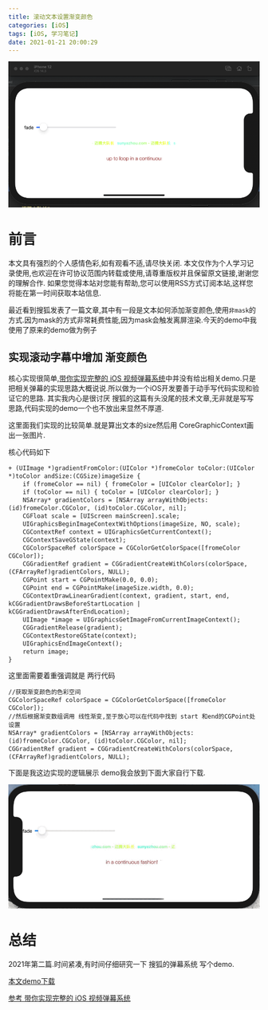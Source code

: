 ```yaml
---
title: 滚动文本设置渐变颜色
categories: [iOS]
tags: [iOS, 学习笔记]
date: 2021-01-21 20:00:29
---
```


![](/assets/images/20210121TextGradient/gradientcover.png)

# 前言

本文具有强烈的个人感情色彩,如有观看不适,请尽快关闭. 本文仅作为个人学习记录使用,也欢迎在许可协议范围内转载或使用,请尊重版权并且保留原文链接,谢谢您的理解合作. 如果您觉得本站对您能有帮助,您可以使用RSS方式订阅本站,这样您将能在第一时间获取本站信息.


最近看到搜狐发表了一篇文章,其中有一段是文本如何添加渐变颜色,使用`非mask`的方式.因为mask的方式非常耗费性能,因为mask会触发离屏渲染.今天的demo中我使用了原来的demo做为例子


## 实现滚动字幕中增加 渐变颜色

核心实现很简单,[带你实现完整的 iOS 视频弹幕系统](https://mp.weixin.qq.com/s/4pWrwmZBEbrca2uxIt3o6w)中并没有给出相关demo.只是把相关弹幕的实现思路大概说说.所以做为一个iOS开发要善于动手写代码实现和验证它的思路. 其实我内心是很讨厌 搜狐的这篇有头没尾的技术文章,无非就是写写思路,代码实现的demo一个也不放出来显然不厚道.

这里面我们实现的比较简单.就是算出文本的size然后用 CoreGraphicContext画出一张图片.

核心代码如下

``` objc
+ (UIImage *)gradientFromColor:(UIColor *)fromeColor toColor:(UIColor *)toColor andSize:(CGSize)imageSize {
    if (fromeColor == nil) { fromeColor = [UIColor clearColor]; }
    if (toColor == nil) { toColor = [UIColor clearColor]; }
    NSArray* gradientColors = [NSArray arrayWithObjects: (id)fromeColor.CGColor, (id)toColor.CGColor, nil];
    CGFloat scale = [UIScreen mainScreen].scale;
    UIGraphicsBeginImageContextWithOptions(imageSize, NO, scale);
    CGContextRef context = UIGraphicsGetCurrentContext();
    CGContextSaveGState(context);
    CGColorSpaceRef colorSpace = CGColorGetColorSpace([fromeColor CGColor]);
    CGGradientRef gradient = CGGradientCreateWithColors(colorSpace, (CFArrayRef)gradientColors, NULL);
    CGPoint start = CGPointMake(0.0, 0.0);
    CGPoint end = CGPointMake(imageSize.width, 0.0);
    CGContextDrawLinearGradient(context, gradient, start, end, kCGGradientDrawsBeforeStartLocation | kCGGradientDrawsAfterEndLocation);
    UIImage *image = UIGraphicsGetImageFromCurrentImageContext();
    CGGradientRelease(gradient);
    CGContextRestoreGState(context);
    UIGraphicsEndImageContext();
    return image;
}
```

这里面需要着重强调就是 两行代码 

``` objc
//获取渐变颜色的色彩空间
CGColorSpaceRef colorSpace = CGColorGetColorSpace([fromeColor CGColor]);
//然后根据渐变数组调用 线性渐变,至于放心可以在代码中找到 start 和end的CGPoint处设置
NSArray* gradientColors = [NSArray arrayWithObjects: (id)fromeColor.CGColor, (id)toColor.CGColor, nil];
CGGradientRef gradient = CGGradientCreateWithColors(colorSpace, (CFArrayRef)gradientColors, NULL);

```

下面是我这边实现的逻辑展示 demo我会放到下面大家自行下载.

![](/assets/images/20210121TextGradient/gradienttextscroll.gif)

# 总结

2021年第二篇.时间紧凑,有时间仔细研究一下 搜狐的弹幕系统 写个demo.

[本文demo下载](https://github.com/sunyazhou13/UIScrollTextNewDemo)

[参考 带你实现完整的 iOS 视频弹幕系统](https://mp.weixin.qq.com/s/4pWrwmZBEbrca2uxIt3o6w)